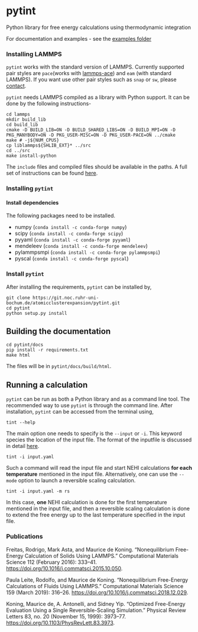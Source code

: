 # pytint
Python library for free energy calculations using thermodynamic integration

For documentation and examples - see the [examples folder](examples/1_getting_started.ipynb)


### Installing LAMMPS

`pytint` works with the standard version of LAMMPS. Currently supported pair styles are `pace`(works with [lammps-ace](https://git.noc.ruhr-uni-bochum.de/atomicclusterexpansion/lammps-ace)) and `eam` (with standard LAMMPS). If you want use other pair styles such as `snap` or `sw`, please [contact](mailto:sarath.menon@rub.de).

`pytint` needs LAMMPS compiled as a library with Python support. It can be done by the following instructions-

```
cd lammps
mkdir build_lib
cd build_lib
cmake -D BUILD_LIB=ON -D BUILD_SHARED_LIBS=ON -D BUILD_MPI=ON -D PKG_MANYBODY=ON -D PKG_USER-MISC=ON -D PKG_USER-PACE=ON ../cmake
make # -j${NUM_CPUS}
cp liblammps${SHLIB_EXT}* ../src
cd ../src
make install-python 
```

The `include` files and compiled files should be available in the paths. A full set of instructions can be found [here](https://lammps.sandia.gov/doc/Python_install.html).

### Installing `pytint`

#### Install dependencies

The following packages need to be installed. 

- numpy (`conda install -c conda-forge numpy`)
- scipy (`conda install -c conda-forge scipy`)
- pyyaml (`conda install -c conda-forge pyyaml`)
- mendeleev (`conda install -c conda-forge mendeleev`)
- pylammpsmpi (`conda install -c conda-forge pylammpsmpi`)
- pyscal (`conda install -c conda-forge pyscal`)

### Install `pytint`

After installing the requirements, `pytint` can be installed by,

```
git clone https://git.noc.ruhr-uni-bochum.de/atomicclusterexpansion/pytint.git
cd pytint
python setup.py install
```

## Building the documentation

```
cd pytint/docs
pip install -r requirements.txt
make html
```

The files will be in `pytint/docs/build/html`.


## Running a calculation

`pytint` can be run as both a Python library and as a command line tool. The recommended way to use `pytint` is through the command line. After installation, `pytint` can be accessed from the terminal using,

```
tint --help
```

The main option one needs to specify is the `--input` or `-i`. This keyword species the location of the input file. The format of the inputfile is discussed in detail [here](inputfile.md).

```
tint -i input.yaml
```

Such a command will read the input file and start NEHI calculations **for each temperature** mentioned in the input file. Alternatively, one can use the `--mode` option to launch a reversible scaling calculation.

```
tint -i input.yaml -m rs
```

In this case, **one** NEHI calculation is done for the first temperature mentioned in the input file, and then a reversible scaling calculation is done to extend the free energy up to the last temperature specified in the input file. 

### Publications

Freitas, Rodrigo, Mark Asta, and Maurice de Koning. “Nonequilibrium Free-Energy Calculation of Solids Using LAMMPS.” Computational Materials Science 112 (February 2016): 333–41. https://doi.org/10.1016/j.commatsci.2015.10.050.  

Paula Leite, Rodolfo, and Maurice de Koning. “Nonequilibrium Free-Energy Calculations of Fluids Using LAMMPS.” Computational Materials Science 159 (March 2019): 316–26. https://doi.org/10.1016/j.commatsci.2018.12.029.  

Koning, Maurice de, A. Antonelli, and Sidney Yip. “Optimized Free-Energy Evaluation Using a Single Reversible-Scaling Simulation.” Physical Review Letters 83, no. 20 (November 15, 1999): 3973–77. https://doi.org/10.1103/PhysRevLett.83.3973.

